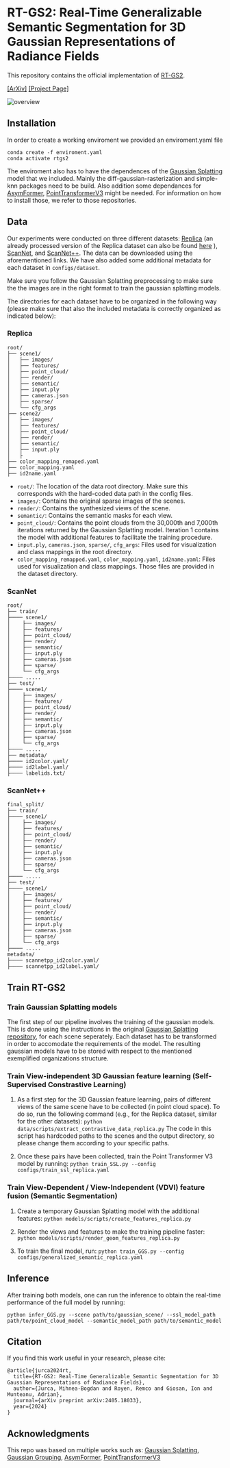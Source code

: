 # RT-GS2: Real-Time Generalizable Semantic Segmentation for 3D Gaussian Representations of Radiance Fields

This repository contains the official implementation of [RT-GS2](https://arxiv.org/abs/2405.18033).

[[ArXiv]](https://arxiv.org/abs/2405.18033) [[Project Page]](https://mbjurca.github.io/rt-gs2/)

![overview](https://github.com/mbjurca/RT_GS2/blob/main/arch_image/arch_overview_v2.png)

## Installation

In order to create a working enviroment we provided an enviroment.yaml file

```
conda create -f enviroment.yaml
conda activate rtgs2
```

The enviroment also has to have the dependences of the [Gaussian Splatting](https://github.com/graphdeco-inria/gaussian-splatting) model that we included. Mainly the diff-gaussian-rasterization and simple-knn packages need to be build. Also addition some dependances for [AsymFormer](https://github.com/Fourier7754/AsymFormer), [PointTransformerV3](https://github.com/Pointcept/PointTransformerV3) might be needed. For information on how to install those, we refer to those repositories.

## Data

Our experiments were conducted on three different datasets: [Replica](https://github.com/facebookresearch/Replica-Dataset) (an already processed version of the Replica dataset can also be found [here](https://www.dropbox.com/scl/fo/puh6djua6ewgs0afsswmz/AGudMbll0n0v_iADmqrrRds?rlkey=ep5495umv628y2sk8hvnh8msc&e=1&dl=0) ), [ScanNet](http://www.scan-net.org/), and [ScanNet++](https://kaldir.vc.in.tum.de/scannetpp/documentation). The data can be downloaded using the aforementioned links. We have also added some additional metadata for each dataset in `configs/dataset`.

Make sure you follow the Gaussian Splatting preprocessing to make sure the the images are in the right format to train the gaussian splatting models.

The directories for each dataset have to be organized in the following way (please make sure that also the included metadata is correctly organized as indicated below):

### Replica

```
root/
├── scene1/
│   ├── images/
│   ├── features/
│   ├── point_cloud/
│   ├── render/
│   ├── semantic/
│   ├── input.ply
│   ├── cameras.json
│   ├── sparse/
│   └── cfg_args  
├── scene2/
│   ├── images/
│   ├── features/
│   ├── point_cloud/
│   ├── render/
│   ├── semantic/
│   ├── input.ply
│   ├
├── color_mapping_remaped.yaml
├── color_mapping.yaml
├── id2name.yaml
```

- `root/`: The location of the data root directory. Make sure this corresponds with the hard-coded data path in the config files.
- `images/`: Contains the original sparse images of the scenes.
- `render/`: Contains the synthesized views of the scene.
- `semantic/`: Contains the semantic masks for each view.
- `point_cloud/`: Contains the point clouds from the 30,000th and 7,000th iterations returned by the Gaussian Splatting model. Iteration 1 contains the model with additional features to facilitate the training procedure.
- `input.ply`, `cameras.json`, `sparse/`, `cfg_args`: Files used for visualization and class mappings in the root directory.
- `color_mapping_remapped.yaml`, `color_mapping.yaml`, `id2name.yaml`: Files used for visualization and class mappings. Those files are provided in the dataset directory.

### ScanNet
```
root/
├── train/
├──── scene1/
│    ├── images/
│    ├── features/
│    ├── point_cloud/
│    ├── render/
│    ├── semantic/
│    ├── input.ply
│    ├── cameras.json
│    ├── sparse/
│    └── cfg_args
├──── .....
├── test/
├──── scene1/
│    ├── images/
│    ├── features/
│    ├── point_cloud/
│    ├── render/
│    ├── semantic/
│    ├── input.ply
│    ├── cameras.json
│    ├── sparse/
│    └── cfg_args
├──── .....
├── metadata/
├──── id2color.yaml/
├──── id2label.yaml/
├──── labelids.txt/
```

### ScanNet++
```
final_split/
├── train/
├──── scene1/
│    ├── images/
│    ├── features/
│    ├── point_cloud/
│    ├── render/
│    ├── semantic/
│    ├── input.ply
│    ├── cameras.json
│    ├── sparse/
│    └── cfg_args
├──── .....
├── test/
├──── scene1/
│    ├── images/
│    ├── features/
│    ├── point_cloud/
│    ├── render/
│    ├── semantic/
│    ├── input.ply
│    ├── cameras.json
│    ├── sparse/
│    └── cfg_args
├──── .....
metadata/
├──── scannetpp_id2color.yaml/
├──── scannetpp_id2label.yaml/
```

## Train RT-GS2

### Train Gaussian Splatting models

The first step of our pipeline involves the training of the gaussian models. This is done using the instructions in the original [Gaussian Splatting repository](https://github.com/graphdeco-inria/gaussian-splatting), for each scene seperately. Each dataset has to be transformed in order to accomodate the requirements of the model. The resulting gaussian models have to be stored with respect to the mentioned exemplified organizations structure.

### Train View-independent 3D Gaussian feature learning (Self-Supervised Constrastive Learning)

1. As a first step for the 3D Gaussian feature learning, pairs of different views of the same scene have to be collected (in point cloud space). To do so, run the following command (e.g., for the Replica dataset, similar for the other datasets): 
   `python data/scripts/extract_contrastive_data_replica.py`
   The code in this script has hardcoded paths to the scenes and the output directory, so please change them according to your specific paths.

2. Once these pairs have been collected, train the Point Transformer V3 model by running:
   `python train_SSL.py --config configs/train_ssl_replica.yaml`

### Train View-Dependent / View-Independent (VDVI) feature fusion (Semantic Segmentation)

1. Create a temporary Gaussian Splatting model with the additional features:
   `python models/scripts/create_features_replica.py`

2. Render the views and features to make the training pipeline faster:
   `python models/scripts/render_geom_features_replica.py`

3. To train the final model, run:
   `python train_GGS.py --config configs/generalized_semantic_replica.yaml`

## Inference

After training both models, one can run the inference to obtain the real-time performance of the full model by running:

```
python infer_GGS.py --scene path/to/gaussian_scene/ --ssl_model_path path/to/point_cloud_model --semantic_model_path path/to/semantic_model
```

## Citation
If you find this work useful in your research, please cite:
```
@article{jurca2024rt,
  title={RT-GS2: Real-Time Generalizable Semantic Segmentation for 3D Gaussian Representations of Radiance Fields},
  author={Jurca, Mihnea-Bogdan and Royen, Remco and Giosan, Ion and Munteanu, Adrian},
  journal={arXiv preprint arXiv:2405.18033},
  year={2024}
}
```

## Acknowledgments

This repo was based on multiple works such as: [Gaussian Splatting](https://github.com/graphdeco-inria/gaussian-splatting), [Gaussian Grouping](https://github.com/lkeab/gaussian-grouping), [AsymFormer](https://github.com/Fourier7754/AsymFormer), [PointTransformerV3](https://github.com/Pointcept/PointTransformerV3)
